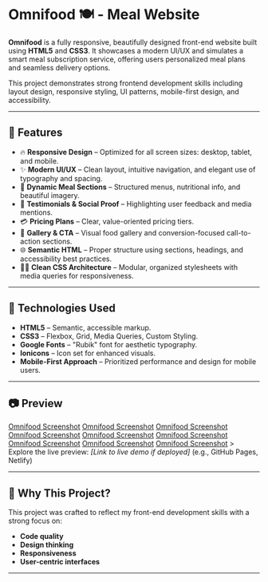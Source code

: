 # Omnifood 🍽️ - Meal Website

**Omnifood** is a fully responsive, beautifully designed front-end website built using **HTML5** and **CSS3**. It showcases a modern UI/UX and simulates a smart meal subscription service, offering users personalized meal plans and seamless delivery options.

This project demonstrates strong frontend development skills including layout design, responsive styling, UI patterns, mobile-first design, and accessibility.

---

## 🚀 Features

- 🔥 **Responsive Design** – Optimized for all screen sizes: desktop, tablet, and mobile.
- ✨ **Modern UI/UX** – Clean layout, intuitive navigation, and elegant use of typography and spacing.
- 🥗 **Dynamic Meal Sections** – Structured menus, nutritional info, and beautiful imagery.
- 👥 **Testimonials & Social Proof** – Highlighting user feedback and media mentions.
- 💳 **Pricing Plans** – Clear, value-oriented pricing tiers.
- 📸 **Gallery & CTA** – Visual food gallery and conversion-focused call-to-action sections.
- 🌐 **Semantic HTML** – Proper structure using sections, headings, and accessibility best practices.
- 🧑‍💻 **Clean CSS Architecture** – Modular, organized stylesheets with media queries for responsiveness.

---

## 📁 Technologies Used

- **HTML5** – Semantic, accessible markup.
- **CSS3** – Flexbox, Grid, Media Queries, Custom Styling.
- **Google Fonts** – "Rubik" font for aesthetic typography.
- **Ionicons** – Icon set for enhanced visuals.
- **Mobile-First Approach** – Prioritized performance and design for mobile users.

---

## 📷 Preview

[Omnifood Screenshot](img/imageOmni/s1.png)
[Omnifood Screenshot](img/imageOmni/s2.png)
[Omnifood Screenshot](img/imageOmni/s3.png)
[Omnifood Screenshot](img/imageOmni/s4.png)
[Omnifood Screenshot](img/imageOmni/s5.png)
[Omnifood Screenshot](img/imageOmni/s6.png)
[Omnifood Screenshot](img/imageOmni/s7.png)
[Omnifood Screenshot](img/imageOmni/s8.png)
[Omnifood Screenshot](img/imageOmni/s9.png) >
Explore the live preview: _[Link to live demo if deployed]_ (e.g., GitHub Pages, Netlify)

---

## 💼 Why This Project?

This project was crafted to reflect my front-end development skills with a strong focus on:

- **Code quality**
- **Design thinking**
- **Responsiveness**
- **User-centric interfaces**

---
